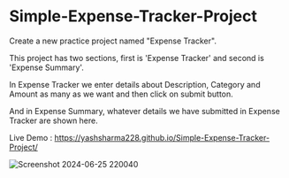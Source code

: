 # Simple-Expense-Tracker-Project
Create a new practice project named "Expense Tracker".

This project has two sections, first is 'Expense Tracker' and second is 'Expense Summary'.

In Expense Tracker we enter details about Description, Category and Amount as many as we want and then click on submit button.

And in Expense Summary, whatever details we have submitted in Expense Tracker are shown here.

Live Demo : https://yashsharma228.github.io/Simple-Expense-Tracker-Project/

![Screenshot 2024-06-25 220040](https://github.com/yashsharma228/Simple-Expense-Tracker-Project/assets/141614148/68a667c6-5a4b-4492-981d-8ec3cf487fc6)
